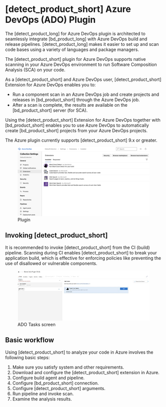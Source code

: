 # [detect_product_short] Azure DevOps (ADO) Plugin

The [detect_product_long] for Azure DevOps plugin is architected to seamlessly integrate [bd_product_long] with Azure DevOps build and release pipelines. [detect_product_long] makes it easier to set up and scan code bases using a variety of languages and package managers.

The [detect_product_short] plugin for Azure DevOps supports native scanning in your Azure DevOps environment to run Software Composition Analysis (SCA) on your code.

As a [detect_product_short] and Azure DevOps user, [detect_product_short] Extension for Azure DevOps enables you to:

- Run a component scan in an Azure DevOps job and create projects and releases in [bd_product_short] through the Azure DevOps job.
- After a scan is complete, the results are available on the [bd_product_short] server (for SCA).

Using the [detect_product_short] Extension for Azure DevOps together with [bd_product_short] enables you to use Azure DevOps to automatically create [bd_product_short] projects from your Azure DevOps projects.

<note type="Note">The Azure plugin currently supports [detect_product_short] 9.x or greater.</note>


   <figure>
    <img src="../azureplugin/images/bd-extension.png"
         alt="Plugin">
    <figcaption>Plugin</figcaption>
</figure>


## Invoking [detect_product_short]
It is recommended to invoke [detect_product_short] from the CI (build) pipeline. Scanning during CI enables [detect_product_short] to break your application build, which is effective for enforcing policies like preventing the use of disallowed or vulnerable components.

   <figure>
    <img src="../azureplugin/images/introscreen.png"
         alt="Intro">
    <figcaption>ADO Tasks screen</figcaption>
</figure>

## Basic workflow

Using [detect_product_short] to analyze your code in Azure involves the following basic steps:

1. Make sure you satisfy system and other requirements.
1. Download and configure the [detect_product_short] extension in Azure.
1. Configure build agent and pipeline.
1. Configure [bd_product_short] connection.
1. Configure [detect_product_short] arguments.
1. Run pipeline and invoke scan.
1. Examine the analysis results.

